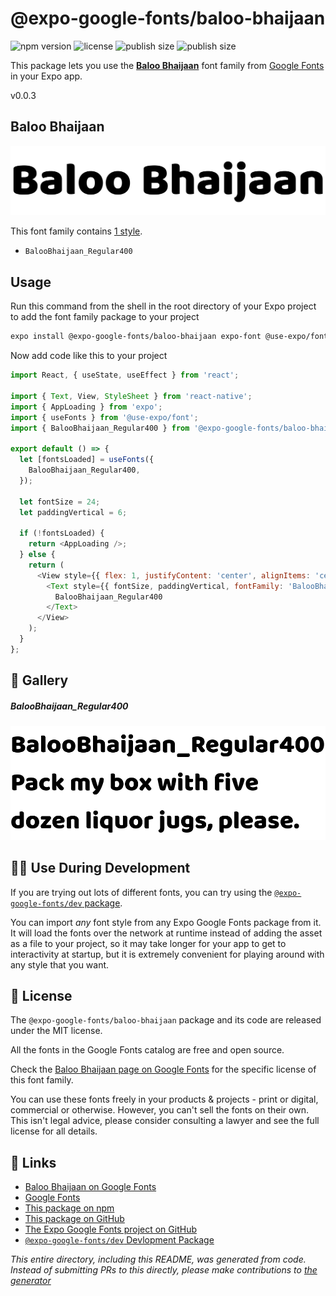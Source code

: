 # @expo-google-fonts/baloo-bhaijaan

![npm version](https://flat.badgen.net/npm/v/@expo-google-fonts/baloo-bhaijaan)
![license](https://flat.badgen.net/github/license/expo/google-fonts)
![publish size](https://flat.badgen.net/packagephobia/install/@expo-google-fonts/baloo-bhaijaan)
![publish size](https://flat.badgen.net/packagephobia/publish/@expo-google-fonts/baloo-bhaijaan)

This package lets you use the [**Baloo Bhaijaan**](https://fonts.google.com/specimen/Baloo+Bhaijaan) font family from [Google Fonts](https://fonts.google.com/) in your Expo app.

v0.0.3

## Baloo Bhaijaan

![Baloo Bhaijaan](./font-family.png)

This font family contains [1 style](#-gallery).

- `BalooBhaijaan_Regular400`

## Usage

Run this command from the shell in the root directory of your Expo project to add the font family package to your project
```sh
expo install @expo-google-fonts/baloo-bhaijaan expo-font @use-expo/font
```

Now add code like this to your project
```js
import React, { useState, useEffect } from 'react';

import { Text, View, StyleSheet } from 'react-native';
import { AppLoading } from 'expo';
import { useFonts } from '@use-expo/font';
import { BalooBhaijaan_Regular400 } from '@expo-google-fonts/baloo-bhaijaan';

export default () => {
  let [fontsLoaded] = useFonts({
    BalooBhaijaan_Regular400,
  });

  let fontSize = 24;
  let paddingVertical = 6;

  if (!fontsLoaded) {
    return <AppLoading />;
  } else {
    return (
      <View style={{ flex: 1, justifyContent: 'center', alignItems: 'center' }}>
        <Text style={{ fontSize, paddingVertical, fontFamily: 'BalooBhaijaan_Regular400' }}>
          BalooBhaijaan_Regular400
        </Text>
      </View>
    );
  }
};

```

## 🔡 Gallery

##### BalooBhaijaan_Regular400
![BalooBhaijaan_Regular400](./52b00fb70a18a89da089a7492d3d97836ec7bd211288d3ec4ad6a60914db3dd3.ttf.png)


## 👩‍💻 Use During Development

If you are trying out lots of different fonts, you can try using the [`@expo-google-fonts/dev` package](https://github.com/expo/google-fonts/tree/master/font-packages/dev#readme).

You can import *any* font style from any Expo Google Fonts package from it. It will load the fonts
over the network at runtime instead of adding the asset as a file to your project, so it may take longer
for your app to get to interactivity at startup, but it is extremely convenient
for playing around with any style that you want.

## 📖 License

The `@expo-google-fonts/baloo-bhaijaan` package and its code are released under the MIT license.

All the fonts in the Google Fonts catalog are free and open source.

Check the [Baloo Bhaijaan page on Google Fonts](https://fonts.google.com/specimen/Baloo+Bhaijaan) for the specific license of this font family.

You can use these fonts freely in your products & projects - print or digital, commercial or otherwise. However, you can't sell the fonts on their own. This isn't legal advice, please consider consulting a lawyer and see the full license for all details.

## 🔗 Links

- [Baloo Bhaijaan on Google Fonts](https://fonts.google.com/specimen/Baloo+Bhaijaan)
- [Google Fonts](https://fonts.google.com/)
- [This package on npm](https://www.npmjs.com/package/@expo-google-fonts/baloo-bhaijaan)
- [This package on GitHub](https://github.com/expo/google-fonts/tree/master/font-packages/baloo-bhaijaan)
- [The Expo Google Fonts project on GitHub](https://github.com/expo/google-fonts)
- [`@expo-google-fonts/dev` Devlopment Package](https://github.com/expo/google-fonts/tree/master/font-packages/dev)


*This entire directory, including this README, was generated from code. Instead of submitting PRs to this directly, please make contributions to [the generator](https://github.com/expo/google-fonts/tree/master/packages/generator)*
